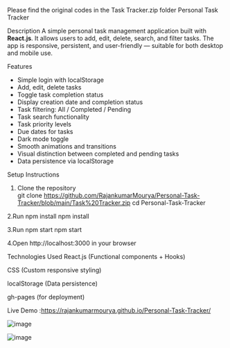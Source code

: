 Please find the original codes in the Task Tracker.zip folder
Personal Task Tracker

Description
A simple personal task management application built with **React.js**. It allows users to add, edit, delete, search, and filter tasks. The app is responsive, persistent, and user-friendly — suitable for both desktop and mobile use.

 Features

- Simple login with localStorage
- Add, edit, delete tasks
- Toggle task completion status
- Display creation date and completion status
- Task filtering: All / Completed / Pending
- Task search functionality
- Task priority levels
- Due dates for tasks
- Dark mode toggle
- Smooth animations and transitions
- Visual distinction between completed and pending tasks
- Data persistence via localStorage

Setup Instructions

1. Clone the repository  
   git clone https://github.com/RajankumarMourya/Personal-Task-Tracker/blob/main/Task%20Tracker.zip
   cd Personal-Task-Tracker

2.Run npm install
npm install

3.Run npm start
npm start

4.Open http://localhost:3000 in your browser


 Technologies Used
React.js (Functional components + Hooks)

CSS (Custom responsive styling)

localStorage (Data persistence)

gh-pages (for deployment)


Live Demo :https://rajankumarmourya.github.io/Personal-Task-Tracker/


![image](https://github.com/user-attachments/assets/0a96458b-bf4a-48fe-a1fa-1364716e30de)

![image](https://github.com/user-attachments/assets/9ba07d0a-bf3c-466c-984c-31be551edfc0)

